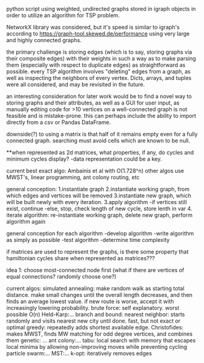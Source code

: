 python script using weighted, undirected graphs stored in igraph objects in order to utilize an algorithm for TSP problem. 

NetworkX library was considered, but it's speed is similar to igraph's according to https://graph-tool.skewed.de/performance using very large and highly connected graphs. 

the primary challenge is storing edges (which is to say, storing graphs via their composite edges) with their weights in such a way as to make parsing them (especially with respect to duplicate edges) as straightforward as possible. every TSP algorithm involves "deleting" edges from a graph, as well as inspecting the neighbors of every vertex. Dicts, arrays, and tuples were all considered, and may be revisited in the future. 

an interesting consideration for later work would be to find a novel way to storing graphs and their attributes, as well as a GUI for user input, as manually editing code for >10 vertices on a well-connected graph is not feasible and is mistake-prone. this can perhaps include the ability to import directly from a csv or Pandas DataFrame. 

downside(?) to using a matrix is that half of it remains empty even for a fully connected graph. searching must avoid cells which are known to be null.

**when represented as 2d matrices, what properties, if any, do cycles and minimum cycles display? 
  -data representation could be a key. 

current best exact algo: Ambainis et al with O(1.728^n)
other algos use MWST's, linear programming, ant colony routing, etc

general conception:
1.instantiate graph
2.instantiate working graph, from which edges and vertices will be removed
3.instantiate new graph, which will be built newly with every iteration.
3.apply algorithm
  -if vertices still exist, continue
  -else, stop, check length of new cycle, store lenth in var
4. iterate algorithm: re-instantiate working graph, delete new graph, perform algorithm again

general conception for each algorithm
-develop algorithm
-write algorithm as simply as possible
-test algorithm
-determine time complexity


if matrices are used to represent the graphs, is there some property that hamiltonian cycles share when represented as matrices???


idea 1: choose most-connected node first
  (what if there are vertices of equal connections? randomly choose one?)

current algos:
  simulated annealing: make random walk as starting total distance. make small changes until the overall length decreases, and then finds an average lowest value. if new route is worse, accept it with increasingly             lowering probability. 
  brute force: self explanatory. worst possible O(n)
  Held-Karp:...
  branch and bound: 
  nearest neighbor: starts randomly and visits nearest new city until done. fast, but not exact or optimal
  greedy: repeatedly adds shortest available edge.
  Christofides: makes MWST, finds MW matching for odd degree vertices, and combines them
  genetic: ...
  ant colony:...
  tabu: local search with memory that escapes local minima by allowing non-improving moves while preventing cycling
  particle swarm:...
  MST:...
  k-opt: iteratively removes edges
